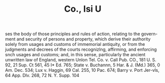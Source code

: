 ---
title: Co., Isi U
letter: C
permalink: "/definitions/bld-co-isi-u.html"
body: ses the body of those principles and rules of action, relating to the govern-ment
  and security of persons and property, which derive their authority solely from usages
  and customs of immemorial antiquity, or from the judgments and decrees of the courts
  recognizlng, affirming, and enforcing snch usages and customs; and, in this sense,
  particularly the ancient unwritten law of England, western Unlon Tel. Co. v. Call
  Pub. CO., 181 U. S. 92, 21 Sup. Ct 561, 45 I* Ed. 765; State v. Buchannn, 5 Har.
  & J. (Md.) 365, 0 Am. Dec. 534; Lux v. Haggin, 69 Cal. 255, 10 Pac. 674; Barry v.
  Port Jer-vls, 64 App. Dlv. 268, 72 N. Y. Supp. 104
published_at: '2018-07-07'
source: Black's Law Dictionary 2nd Ed (1910)
layout: post
---
